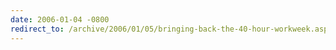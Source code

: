 ```yaml
---
date: 2006-01-04 -0800
redirect_to: /archive/2006/01/05/bringing-back-the-40-hour-workweek.aspx/
---
```


